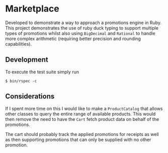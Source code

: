 Marketplace
===========

Developed to demonstrate a way to approach a promotions engine in Ruby. This project demonstrates
the use of ruby duck typing to support multiple types of promotions whilst also using `BigDecimal`
and `Rational` to handle more complex arithmetic (requiring better precision and rounding
capabilities).

Development
-----------

To execute the test suite simply run

    $ bin/rspec -c

Considerations
--------------

If I spent more time on this I would like to make a `ProductCatalog` that allows other classes to
query the entire range of available products. This would then remove the need to have the `Cart`
fetch product data on behalf of the promotions.

The cart should probably track the applied promotions for receipts as well as then supporting
promotions that can only be supplied with no other promotion.
